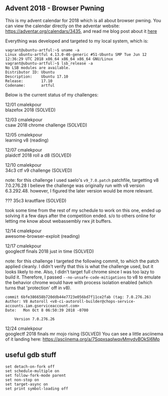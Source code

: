 Advent 2018 - Browser Pwning
---

This is my advent calendar for 2018 which is all about browser pwning. You can view the
calendar directly on the adventar website: https://adventar.org/calendars/3435,
and read me blog post about it [here](https://nafod.net/blog/2019/02/13/advent-browserpwn-2018.html)

Everything was developed and targeted to my local system, which is:
```
vagrant@ubuntu-artful:~$ uname -a
Linux ubuntu-artful 4.13.0-46-generic #51-Ubuntu SMP Tue Jun 12 12:36:29 UTC 2018 x86_64 x86_64 x86_64 GNU/Linux
vagrant@ubuntu-artful:~$ lsb_release -a
No LSB modules are available.
Distributor ID: Ubuntu
Description:    Ubuntu 17.10
Release:        17.10
Codename:       artful
```

Below is the current status of my challenges:

12/01   cmalekpour  
blazefox 2018 (SOLVED)

12/03   cmalekpour  
csaw 2018 chrome challenge (SOLVED)

12/05   cmalekpour  
learning v8 (reading)

12/07   cmalekpour  
plaidctf 2018 roll a d8 (SOLVED)

12/10   cmalekpour  
34c3 ctf v9 challenge (SOLVED)

note: for this challenge I used saelo's `v9_7.0.patch` patchfile, targetting v8 7.0.276.28
I believe the challenge was originally run with v8 version 6.3.292.48. however, I figured
the later version would be more relevant.

???
35c3 krautflare (SOLVED)

took some time from the rest of my schedule to work on this one, ended up solving it a few days
after the competition ended. s/o to others online for letting me know about webassembly rwx jit
buffers.

12/14   cmalekpour  
awesome-browser-exploit (reading)

12/17   cmalekpour  
googlectf finals 2018 just in time (SOLVED)

note: for this challenge I targeted the following commit, to which the patch applied
cleanly. I didn't verify that this is what the challenge used, but it looks likely to me.
Also, I didn't target full chrome since I was too lazy to build it. Therefore, I passed
`--no-unsafe-code-mitigations` to v8 to emulate the behavior chrome would have with process
isolation enabled (which turns that 'protection' off in v8).
```
commit 6bfe386658b720ddb44e7723e056bd7f11ce2fab (tag: 7.0.276.26)
Author: V8 Autoroll <v8-ci-autoroll-builder@chops-service-accounts.iam.gserviceaccount.com>
Date:   Mon Oct 8 06:50:39 2018 -0700

    Version 7.0.276.26
```

12/24   cmalekpour  
googlectf 2018 finals mr mojo rising (SOLVED)
You can see a little asciinema of it landing here: https://asciinema.org/a/7SqpxsaqlwqvMmydvBOkSI6Mp

useful gdb stuff
---

```
set detach-on-fork off
set schedule-multiple on
set follow-fork-mode parent
set non-stop on
set target-async on
set print symbol-loading off
```
